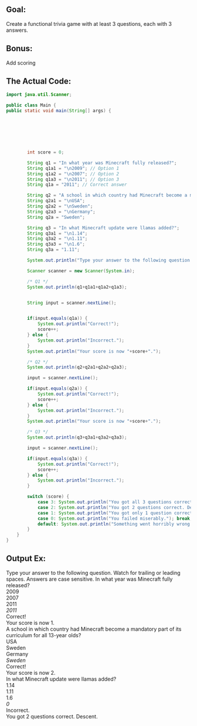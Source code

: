 ## Goal:
Create a functional trivia game with at least 3 questions, each with 3 answers.
## Bonus: 
Add scoring

## The Actual Code:
```java
import java.util.Scanner;

public class Main {
public static void main(String[] args) {







        int score = 0;

        String q1 = "In what year was Minecraft fully released?";
        String q1a1 = "\n2009"; // Option 1
        String q1a2 = "\n2007"; // Option 2
        String q1a3 = "\n2011"; // Option 3
        String q1a = "2011"; // Correct answer

        String q2 = "A school in which country had Minecraft become a mandatory part of its curriculum for all 13-year olds?";
        String q2a1 = "\nUSA";
        String q2a2 = "\nSweden";
        String q2a3 = "\nGermany";
        String q2a = "Sweden";

        String q3 = "In what Minecraft update were llamas added?";
        String q3a1 = "\n1.14";
        String q3a2 = "\n1.11";
        String q3a3 = "\n1.6";
        String q3a = "1.11";

        System.out.println("Type your answer to the following question. Watch for trailing or leading spaces. Answers are case sensitive.");

        Scanner scanner = new Scanner(System.in);

        /* Q1 */
        System.out.println(q1+q1a1+q1a2+q1a3);


        String input = scanner.nextLine();


        if(input.equals(q1a)) {
            System.out.println("Correct!");
            score++;
        } else {
            System.out.println("Incorrect.");
        }
        System.out.println("Your score is now "+score+".");

        /* Q2 */
        System.out.println(q2+q2a1+q2a2+q2a3);

        input = scanner.nextLine();

        if(input.equals(q2a)) {
            System.out.println("Correct!");
            score++;
        } else {
            System.out.println("Incorrect.");
        }
        System.out.println("Your score is now "+score+".");

        /* Q3 */
        System.out.println(q3+q3a1+q3a2+q3a3);

        input = scanner.nextLine();

        if(input.equals(q3a)) {
            System.out.println("Correct!");
            score++;
        } else {
            System.out.println("Incorrect.");
        }

        switch (score) {
            case 3: System.out.println("You got all 3 questions correct. Congrats."); break;
            case 2: System.out.println("You got 2 questions correct. Decent."); break;
            case 1: System.out.println("You got only 1 question correct."); break;
            case 0: System.out.println("You failed miserably."); break;
            default: System.out.println("Something went horribly wrong."); break;
        }
    }
}
```

## Output Ex:

Type your answer to the following question. Watch for trailing or leading spaces. Answers are case sensitive.
In what year was Minecraft fully released?\
2009\
2007\
2011\
_2011_\
Correct!\
Your score is now 1.\
A school in which country had Minecraft become a mandatory part of its curriculum for all 13-year olds?\
USA\
Sweden\
Germany\
_Sweden_\
Correct!\
Your score is now 2.\
In what Minecraft update were llamas added?\
1.14\
1.11\
1.6\
_0_\
Incorrect.\
You got 2 questions correct. Descent.  
